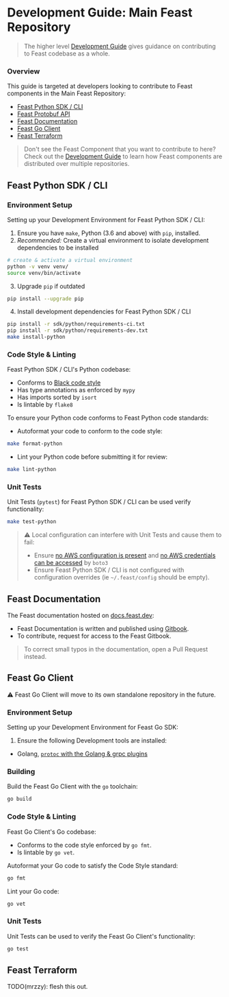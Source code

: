 # Development Guide: Main Feast Repository
> The higher level [Development Guide](https://docs.feast.dev/contributing/development-guide)
> gives guidance on contributing to Feast codebase as a whole.

### Overview
This guide is targeted at developers looking to contribute to Feast components in
the Main Feast Repository:
- [Feast Python SDK / CLI](#feast-python-sdk-%2F-cli)
- [Feast Protobuf API](#feast-protobuf-api)
- [Feast Documentation](#feast-documentation)
- [Feast Go Client](#feast-go-client)
- [Feast Terraform](#feast-terraform)

> Don't see the Feast Component that you want to contribute to here?  
> Check out the
> [Development Guide](https://docs.feast.dev/contributing/development-guide)
> to learn how Feast components are distributed over multiple repositories.


## Feast Python SDK / CLI
### Environment Setup
Setting up your Development Environment for Feast Python SDK / CLI:
1. Ensure you have `make`, Python (3.6 and above) with `pip`, installed.
2. _Recommended:_ Create a virtual environment to isolate development dependencies to be installed
```sh
# create & activate a virtual environment
python -v venv venv/
source venv/bin/activate
```

3. Upgrade `pip` if outdated
```sh
pip install --upgrade pip
```

4. Install development dependencies for Feast Python SDK / CLI
```sh
pip install -r sdk/python/requirements-ci.txt
pip install -r sdk/python/requirements-dev.txt
make install-python
```

### Code Style & Linting
Feast Python SDK / CLI's Python codebase:
- Conforms to [Black code style](https://black.readthedocs.io/en/stable/the_black_code_style.html)
- Has type annotations as enforced by `mypy`
- Has imports sorted by `isort`
- Is lintable by `flake8`

To ensure your Python code conforms to Feast Python code standards:
- Autoformat your code to conform to the code style:
```sh
make format-python
```

- Lint your Python code before submitting it for review:
```sh
make lint-python
```

### Unit Tests
Unit Tests (`pytest`) for Feast Python SDK / CLI can be used verify functionality:
```sh
make test-python
```

> :warning: Local configuration can interfere with Unit Tests and cause them to fail:
> - Ensure [no AWS configuration is present](https://boto3.amazonaws.com/v1/documentation/api/latest/guide/configuration.html)
> and [no AWS credentials can be accessed](https://boto3.amazonaws.com/v1/documentation/api/latest/guide/credentials.html#configuring-credentials) by `boto3`
> - Ensure Feast Python SDK / CLI is not configured with configuration overrides (ie `~/.feast/config` should be empty).

## Feast Documentation
The Feast documentation hosted on [docs.feast.dev](https://docs.feast.dev):
- Feast Documentation is written and published using [Gitbook](https://app.gitbook.com/@feast).
- To contribute, request for access to the Feast Gitbook.

> To correct small typos in the documentation, open a Pull Request instead.

## Feast Go Client
:warning: Feast Go Client will move to its own standalone repository in the future.

### Environment Setup
Setting up your Development Environment for Feast Go SDK:
1. Ensure the following Development tools are installed:
- Golang, [`protoc` with the Golang &amp; grpc plugins](https://developers.google.com/protocol-buffers/docs/gotutorial#compiling-your-protocol-buffers)

### Building
Build the Feast Go Client with the `go` toolchain:
```sh
go build
```

### Code Style & Linting
Feast Go Client's Go codebase:
- Conforms to the code style enforced by `go fmt`.
- Is lintable by `go vet`.

Autoformat your Go code to satisfy the Code Style standard:
```sh
go fmt
```

Lint your Go code:
```sh
go vet
```

### Unit Tests
Unit Tests can be used to verify the Feast Go Client's functionality:
```sh
go test
```

## Feast Terraform
TODO(mrzzy): flesh this out.
